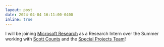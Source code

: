 ```yaml
---
layout: post
date: 2024-04-04 16:11:00-0400
inline: true
---
```

I will be joining [Microsoft Research](https://www.microsoft.com/en-us/research/) as a Research Intern over the Summer working with [Scott Counts](https://www.microsoft.com/en-us/research/people/counts/) and the [Special Projects Team](https://www.microsoft.com/en-us/research/group/microsoft-research-special-projects/)!
<!-- Announcements and news can be much longer than just quick inline posts. In fact, they can have all the features available for the standard blog posts. See below. -->